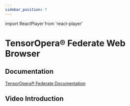 ```yaml
---
sidebar_position: 7
---
```


import ReactPlayer from 'react-player'

# TensorOpera® Federate Web Browser

## Documentation

[TensorOpera® Federate Documentation](./../federate/index.md)

## Video Introduction

<ReactPlayer playing controls url='https://tensoropera-docs.s3.us-west-1.amazonaws.com/spider_tutorial.mp4' width="100%" height="528px"/>
